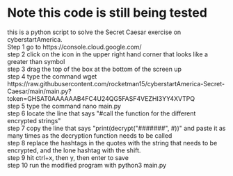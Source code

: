 <h1> Note this code is still being tested</h1>
this is a python script to solve the Secret Caesar exercise on cyberstartAmerica. 
<br>Step 1 go to https://console.cloud.google.com/
<br>step 2 click on the icon in the upper right hand corner that looks like a greater than symbol
<br>step 3 drag the top of the box at the bottom of the screen up
<br>step 4 type the command wget https://raw.githubusercontent.com/rocketman15/cyberstartAmerica-Secret-Caesar/main/main.py?token=GHSAT0AAAAAAB4FC4U24QG5FASF4VEZHI3YY4XVTPQ
<br>step 5 type the command nano main.py 
<br>step 6 locate the line that says "#call the function for the different encrypted strings"
<br>step 7 copy the line that says "print(decrypt("#######", #))" and paste it as many times as the decryption function needs to be called
<br>step 8 replace the hashtags in the quotes with the string that needs to be encrypted, and the lone hashtag with the shift. 
<br>step 9 hit ctrl+x, then y, then enter to save
<br>step 10 run the modified program with python3 main.py

